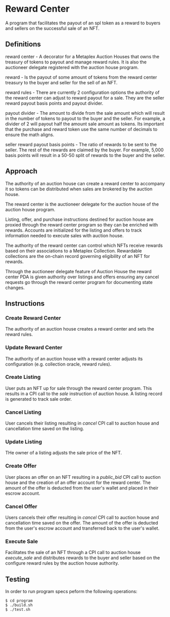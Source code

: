 # Reward Center

A program that facilitates the payout of an spl token as a reward to buyers and sellers on the successful sale of an NFT.

## Definitions

reward center - A decorator for a Metaplex Auction Houses that owns the treasury of tokens to payout and manage reward rules. It is also the auctioneer delegate registered with the auction house program.

reward - Is the payout of some amount of tokens from the reward center treasury to the buyer and seller for the sell of an NFT.

reward rules - There are currently 2 configuration options the authority of the reward center can adjust to reward payout for a sale. They are the seller reward payout basis points and payout divider.

payout divider - The amount to divide from the sale amount which will result in the number of tokens to payout to the buyer and the seller. For example, a divider of 2 will payout half the amount sale amount as tokens. Its important that the purchase and reward token use the same number of decimals to ensure the math aligns.

seller reward payout basis points - The ratio of rewards to be sent to the seller. The rest of the rewards are claimed by the buyer. For example, 5,000 basis points will result in a 50-50 split of rewards to the buyer and the seller.


## Approach

The authority of an auction house can create a reward center to accompany it so tokens can be distributed when sales are brokered by the auction house. 

The reward center is the auctioneer delegate for the auction house of the auction house program.

Listing, offer, and purchase instructions destined for auction house are proxied through the reward center program so they can be enriched with rewards. Accounts are initialized for the listing and offers to track information needed to execute sales with auction house.

The authority of the reward center can control which NFTs receive rewards based on their associations to a Metaplex Collection. Rewardable collections are the on-chain record governing eligibility of an NFT for rewards. 

Through the auctioneer delegate feature of Auction House the reward center PDA is given authority over listings and offers ensuring any cancel requests go through the reward center program for documenting state changes.

## Instructions

### Create Reward Center

The authority of an auction house creates a reward center and sets the reward rules.

### Update Reward Center

The authority of an auction house with a reward center adjusts its configuration (e.g. collection oracle, reward rules).

### Create Listing

User puts an NFT up for sale through the reward center program. This results in a CPI call to the *sale* instruction of auction house. A listing record is generated to track sale order.

### Cancel Listing

User cancels their listing resulting in *cancel* CPI call to auction house and cancellation time saved on the listing.

### Update Listing

THe owner of a listing adjusts the sale price of the NFT.


### Create Offer

User places an offer on an NFT resulting in a *public_bid* CPI call to auction house and the creation of an offer account for the reward center. The amount of the offer is deducted from the user's wallet and placed in their escrow account.

### Cancel Offer

Users cancels their offer resulting in *cancel* CPI call to auction house and cancellation time saved on the offer. The amount of the offer is deducted from the user's escrow account and transferred back to the user's wallet.

### Execute Sale

Facilitates the sale of an NFT through a CPI call to auction house *execute_sale* and distributes rewards to the buyer and seller based on the configure reward rules by the auction house authority.

## Testing

In order to run program specs peform the following operations:

```shell
$ cd program
$ ./build.sh
$ ./test.sh
```
